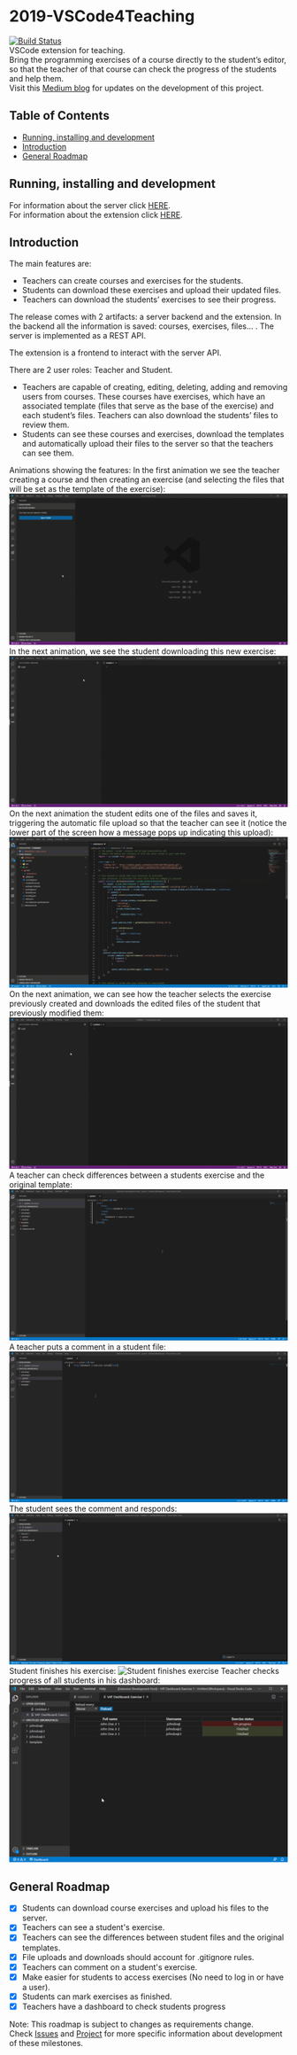 # 2019-VSCode4Teaching

[![Build Status](https://travis-ci.org/codeurjc-students/2019-VSCode4Teaching.svg?branch=master)](https://travis-ci.org/codeurjc-students/2019-VSCode4Teaching)  
VSCode extension for teaching.  
Bring the programming exercises of a course directly to the student’s editor, so that the teacher of that course can check the progress of the students and help them.  
Visit this [Medium blog](https://medium.com/@ivchicano) for updates on the development of this project.  

## Table of Contents

- [Running, installing and development](README.md#running-installing-and-development)
- [Introduction](README.md#introduction)
- [General Roadmap](README.md#general-roadmap)

## Running, installing and development

For information about the server click [HERE](/vscode4teaching-server/README.md).  
For information about the extension click [HERE](/vscode4teaching-extension/README.md).

## Introduction

The main features are:

- Teachers can create courses and exercises for the students.
- Students can download these exercises and upload their updated files.
- Teachers can download the students’ exercises to see their progress.  

The release comes with 2 artifacts: a server backend and the extension.
In the backend all the information is saved: courses, exercises, files… . The server is implemented as a REST API.

The extension is a frontend to interact with the server API.

There are 2 user roles: Teacher and Student.

- Teachers are capable of creating, editing, deleting, adding and removing users from courses. These courses have exercises, which have an associated template (files that serve as the base of the exercise) and each student’s files. Teachers can also download the students’ files to review them.
- Students can see these courses and exercises, download the templates and automatically upload their files to the server so that the teachers can see them.  

Animations showing the features:
In the first animation we see the teacher creating a course and then creating an exercise (and selecting the files that will be set as the template of the exercise):  
![Teacher creates exercise](readme_resources/teacher1.gif)
In the next animation, we see the student downloading this new exercise:  
![Student downloads exercise](readme_resources/student1.gif)
On the next animation the student edits one of the files and saves it, triggering the automatic file upload so that the teacher can see it (notice the lower part of the screen how a message pops up indicating this upload):  
![Student edits files](readme_resources/student2.gif)
On the next animation, we can see how the teacher selects the exercise previously created and downloads the edited files of the student that previously modified them:  
![Teacher sees student files](readme_resources/teacher2.gif)
A teacher can check differences between a students exercise and the original template:  
![Teacher sees differences](readme_resources/diff.gif)
A teacher puts a comment in a student file:  
![Teacher puts comment](readme_resources/teachercomment.gif)
The student sees the comment and responds:  
![Student sees comment and responds](readme_resources/studentcomment.gif)
Student finishes his exercise:
![Student finishes exercise](readme_readme_resources/finishexercise.gif)
Teacher checks progress of all students in his dashboard:
![Teacher checks his dashboard](readme_resources/dashboard.png)

## General Roadmap

- [x] Students can download course exercises and upload his files to the server.
- [X] Teachers can see a student's exercise.
- [X] Teachers can see the differences between student files and the original templates.
- [X] File uploads and downloads should account for .gitignore rules.  
- [X] Teachers can comment on a student's exercise.  
- [X] Make easier for students to access exercises (No need to log in or have a user).
- [X] Students can mark exercises as finished.  
- [X] Teachers have a dashboard to check students progress

Note: This roadmap is subject to changes as requirements change.  
Check [Issues](https://github.com/codeurjc-students/2019-VSCode4Teaching/issues) and [Project](https://github.com/codeurjc-students/2019-VSCode4Teaching/projects) for more specific information about development of these milestones.

